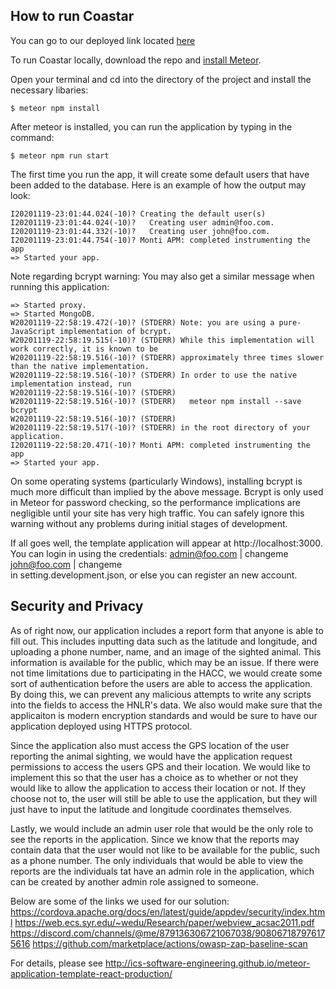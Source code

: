 ## How to run Coastar

You can go to our deployed link located [here](https://coastar.xyz/#/)

To run Coastar locally, download the repo and [install Meteor](https://www.meteor.com/install).

Open your terminal and cd into the directory of the project and install the necessary libaries:
```
$ meteor npm install
```

After meteor is installed, you can run the application by typing in the command:

```
$ meteor npm run start
```
The first time you run the app, it will create some default users that have been added to the database. Here is an
example of how the output may look:

```
I20201119-23:01:44.024(-10)? Creating the default user(s)
I20201119-23:01:44.024(-10)?   Creating user admin@foo.com.
I20201119-23:01:44.332(-10)?   Creating user john@foo.com.
I20201119-23:01:44.754(-10)? Monti APM: completed instrumenting the app
=> Started your app.
```

Note regarding bcrypt warning: You may also get a similar message when running this application:

```
=> Started proxy.                             
=> Started MongoDB.                           
W20201119-22:58:19.472(-10)? (STDERR) Note: you are using a pure-JavaScript implementation of bcrypt.
W20201119-22:58:19.515(-10)? (STDERR) While this implementation will work correctly, it is known to be
W20201119-22:58:19.516(-10)? (STDERR) approximately three times slower than the native implementation.
W20201119-22:58:19.516(-10)? (STDERR) In order to use the native implementation instead, run
W20201119-22:58:19.516(-10)? (STDERR) 
W20201119-22:58:19.516(-10)? (STDERR)   meteor npm install --save bcrypt
W20201119-22:58:19.516(-10)? (STDERR) 
W20201119-22:58:19.517(-10)? (STDERR) in the root directory of your application.
I20201119-22:58:20.471(-10)? Monti APM: completed instrumenting the app
=> Started your app.
```

On some operating systems (particularly Windows), installing bcrypt is much more difficult than implied by the above
message. Bcrypt is only used in Meteor for password checking, so the performance implications are negligible until your
site has very high traffic. You can safely ignore this warning without any problems during initial stages of
development.

If all goes well, the template application will appear at http://localhost:3000. You can login in using the credentials:
admin@foo.com | changeme <br />
john@foo.com | changeme <br />
in setting.development.json, or else you can register an new account.




## Security and Privacy 

As of right now, our application includes a report form that anyone is able to fill out. This includes inputting data such as the latitude and longitude, and uploading a phone number, name, and an image of the sighted animal. This information is available for the public, which may be an issue. If there were not time limitations due to participating in the HACC, we would create some sort of authentication before the users are able to access the application. By doing this, we can prevent any malicious attempts to write any scripts into the fields to access the HNLR's data. We also would make sure that the applicaiton is modern encryption standards and would be sure to have our application deployed using HTTPS protocol.

Since the application also must access the GPS location of the user reporting the animal sighting, we would have the application request permissions to access the users GPS and their location. We would like to implement this so that the user has a choice as to whether or not they would like to allow the application to access their location or not. If they choose not to, the user will still be able to use the application, but they will just have to input the latitude and longitude coordinates themselves. 

Lastly, we would include an admin user role that would be the only role to see the reports in the application. Since we know that the reports may contain data that the user would not like to be available for the public, such as a phone number. The only individuals that would be able to view the reports are the individuals tat have an admin role in the application, which can be created by another admin role assigned to someone. 


Below are some of the links we used for our solution:
https://cordova.apache.org/docs/en/latest/guide/appdev/security/index.html
https://web.ecs.syr.edu/~wedu/Research/paper/webview_acsac2011.pdf
https://discord.com/channels/@me/879136306721067038/908067187976175616
https://github.com/marketplace/actions/owasp-zap-baseline-scan


For details, please see http://ics-software-engineering.github.io/meteor-application-template-react-production/
